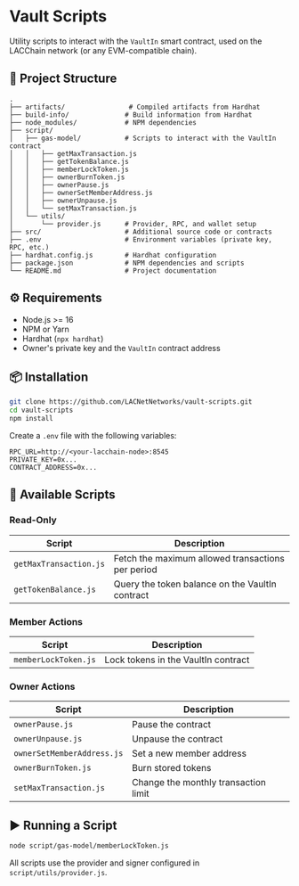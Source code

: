 # Vault Scripts

Utility scripts to interact with the `VaultIn` smart contract, used on the LACChain network (or any EVM-compatible chain).

## 📁 Project Structure

```
.
├── artifacts/                # Compiled artifacts from Hardhat
├── build-info/              # Build information from Hardhat
├── node_modules/            # NPM dependencies
├── script/
│   ├── gas-model/           # Scripts to interact with the VaultIn contract
│   │   ├── getMaxTransaction.js
│   │   ├── getTokenBalance.js
│   │   ├── memberLockToken.js
│   │   ├── ownerBurnToken.js
│   │   ├── ownerPause.js
│   │   ├── ownerSetMemberAddress.js
│   │   ├── ownerUnpause.js
│   │   └── setMaxTransaction.js
│   └── utils/
│       └── provider.js      # Provider, RPC, and wallet setup
├── src/                     # Additional source code or contracts
├── .env                     # Environment variables (private key, RPC, etc.)
├── hardhat.config.js        # Hardhat configuration
├── package.json             # NPM dependencies and scripts
└── README.md                # Project documentation
```

## ⚙️ Requirements

- Node.js >= 16
- NPM or Yarn
- Hardhat (`npx hardhat`)
- Owner's private key and the `VaultIn` contract address

## 📦 Installation

```bash
git clone https://github.com/LACNetNetworks/vault-scripts.git
cd vault-scripts
npm install
```

Create a `.env` file with the following variables:

```env
RPC_URL=http://<your-lacchain-node>:8545
PRIVATE_KEY=0x...
CONTRACT_ADDRESS=0x...
```

## 🧪 Available Scripts

### Read-Only

| Script                 | Description                                       |
| ---------------------- | ------------------------------------------------- |
| `getMaxTransaction.js` | Fetch the maximum allowed transactions per period |
| `getTokenBalance.js`   | Query the token balance on the VaultIn contract   |

### Member Actions

| Script               | Description                         |
| -------------------- | ----------------------------------- |
| `memberLockToken.js` | Lock tokens in the VaultIn contract |

### Owner Actions

| Script                     | Description                          |
| -------------------------- | ------------------------------------ |
| `ownerPause.js`            | Pause the contract                   |
| `ownerUnpause.js`          | Unpause the contract                 |
| `ownerSetMemberAddress.js` | Set a new member address             |
| `ownerBurnToken.js`        | Burn stored tokens                   |
| `setMaxTransaction.js`     | Change the monthly transaction limit |

## ▶️ Running a Script

```bash
node script/gas-model/memberLockToken.js
```

All scripts use the provider and signer configured in `script/utils/provider.js`.
